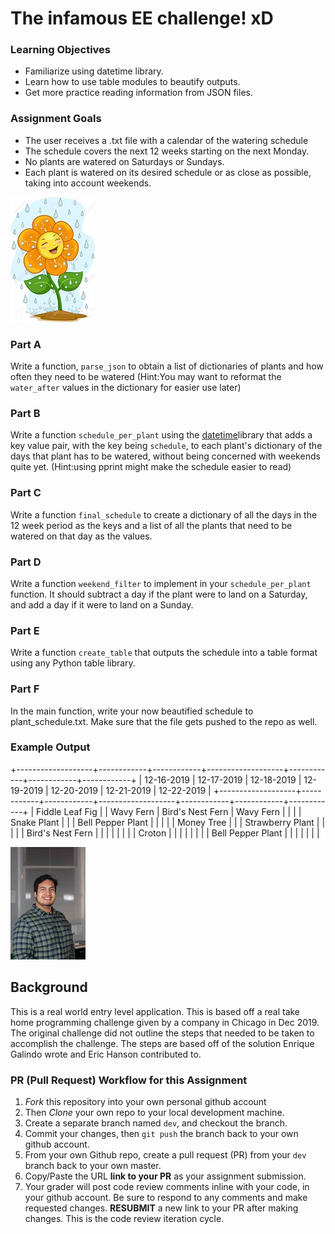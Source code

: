# The infamous EE challenge! xD

### Learning Objectives
- Familiarize using datetime library.
- Learn how to use table modules to beautify outputs.
- Get more practice reading information from JSON files.

### Assignment Goals
- The user receives a .txt file with a calendar of the watering
schedule
- The schedule covers the next 12 weeks starting on the next Monday.
- No plants are watered on Saturdays or Sundays.
- Each plant is watered on its desired schedule or as close as possible, taking into account weekends.

![LOGO](happy_flower.jpeg)

### Part A
Write a function, `parse_json` to obtain a list of dictionaries of plants and 
how often they need to be watered (Hint:You may want to reformat the `water_after` values in the dictionary for easier use later)

### Part B
Write a function `schedule_per_plant` using the [datetime](https://docs.python.org/3/library/datetime.html)library that adds a key value pair, with the key being `schedule`, to each plant's dictionary of the days that plant has to be watered, without being concerned with weekends quite yet. (Hint:using pprint might make the schedule easier to read)

### Part C
Write a function `final_schedule` to create a dictionary of all
the days in the 12 week period as the keys and a list of all the
plants that need to be watered on that day as the values.

### Part D
Write a function `weekend_filter` to implement in your
`schedule_per_plant` function. It should subtract a day if the
plant were to land on a Saturday, and add a day if it were to land
on a Sunday.

### Part E
Write a function `create_table` that outputs the schedule into a
table format using any Python table library.

### Part F
In the main function, write your now beautified schedule to plant_schedule.txt. Make sure that the file gets pushed to the repo as well.

### Example Output
+-------------------+------------+------------+-------------------+------------+------------+------------+
|     12-16-2019    | 12-17-2019 | 12-18-2019 |     12-19-2019    | 12-20-2019 | 12-21-2019 | 12-22-2019 |
+-------------------+------------+------------+-------------------+------------+------------+------------+
|  Fiddle Leaf Fig  |            | Wavy Fern  |  Bird's Nest Fern | Wavy Fern  |            |            |
|    Snake Plant    |            |            | Bell Pepper Plant |            |            |            |
|     Money Tree    |            |            |  Strawberry Plant |            |            |            |
|  Bird's Nest Fern |            |            |                   |            |            |            |
|       Croton      |            |            |                   |            |            |            |
| Bell Pepper Plant |            |            |                   |            |            |            |

![LOGO](eg_headshot.jpeg)

## Background
This is a real world entry level application. This is based off a
real take home programming challenge given by a company in
Chicago in Dec 2019. The original challenge did not outline the
steps that needed to be taken to accomplish the challenge. The
steps are based off of the solution Enrique Galindo wrote and Eric
Hanson contributed to. 

### PR (Pull Request) Workflow for this Assignment
1. *Fork* this repository into your own personal github account
2. Then *Clone* your own repo to your local development machine.
3. Create a separate branch named `dev`, and checkout the branch.
4. Commit your changes, then `git push` the branch back to your own github account.
5. From your own Github repo, create a pull request (PR) from your `dev` branch back to your own master.
6. Copy/Paste the URL **link to your PR** as your assignment submission.
7. Your grader will post code review comments inline with your code, in your github account. Be sure to respond to any comments and make requested changes. **RESUBMIT** a new link to your PR after making changes.  This is the code review iteration cycle.

